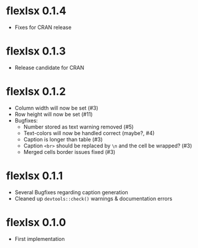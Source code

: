 # flexlsx 0.1.4

* Fixes for CRAN release

# flexlsx 0.1.3

* Release candidate for CRAN

# flexlsx 0.1.2

* Column width will now be set (#3)
* Row height will now be set (#11)
* Bugfixes:
  * Number stored as text warning removed (#5)
  * Text-colors will now be handled correct (maybe?, #4)
  * Caption is longer than table (#3)
  * Caption `<br>` should be replaced by `\n` and the cell be wrapped? (#3)
  * Merged cells border issues fixed (#3)

# flexlsx 0.1.1

* Several Bugfixes regarding caption generation
* Cleaned up `devtools::check()` warnings & documentation errors

# flexlsx 0.1.0

* First implementation
